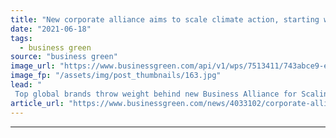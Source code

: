 ```yaml
---
title: "New corporate alliance aims to scale climate action, starting with carbon removal"
date: "2021-06-18"
tags: 
  - business green
source: "business green"
image_url: "https://www.businessgreen.com/api/v1/wps/7513411/743abce9-e706-4f4c-a8d6-f30c7a9fb531/2/smoking-chimney-pollution-185x114.jpg"
image_fp: "/assets/img/post_thumbnails/163.jpg"
lead: "
 Top global brands throw weight behind new Business Alliance for Scaling Climate Solutions  ..."
article_url: "https://www.businessgreen.com/news/4033102/corporate-alliance-aims-scale-climate-action-starting-carbon-removal"
---
```


---
